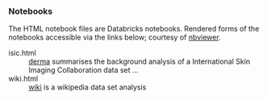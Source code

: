 ### Notebooks

The HTML notebook files are Databricks notebooks.  Rendered forms of the notebooks accessible via the links below; courtesy of [nbviewer](https://nbviewer.jupyter.org/).

<dl>
  <dt>isic.html</dt>  
  <dd> <a href="https://nbviewer.jupyter.org/github/greyhypotheses/scala/blob/develop/fundamentals/notebooks/derma.html">derma</a> summarises the background analysis of a International Skin Imaging Collaboration data set ...</dd>

  <dt>wiki.html</dt>
  <dd><a href="https://nbviewer.jupyter.org/github/greyhypotheses/scala/blob/develop/fundamentals/notebooks/wiki.html">wiki</a> is a wikipedia data set analysis</dd>
</dl>
